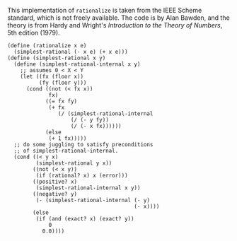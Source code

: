 This implementation of `rationalize` is taken from the IEEE Scheme standard, which is not freely available.  The code is by Alan Bawden, and the theory is from Hardy and Wright's *Introduction to the Theory of Numbers*, 5th edition (1979).

```
(define (rationalize x e)
  (simplest-rational (- x e) (+ x e)))
(define (simplest-rational x y)
  (define (simplest-rational-internal x y)
    ;; assumes 0 < X < Y
    (let ((fx (floor x))
          (fy (floor y)))
      (cond ((not (< fx x))
             fx)
            ((= fx fy)
             (+ fx
                (/ (simplest-rational-internal
                    (/ (- y fy))
                    (/ (- x fx))))))
            (else
             (+ 1 fx)))))
  ;; do some juggling to satisfy preconditions
  ;; of simplest-rational-internal.
  (cond ((< y x)
         (simplest-rational y x))
        ((not (< x y))
         (if (rational? x) x (error)))
        ((positive? x)
         (simplest-rational-internal x y))
        ((negative? y)
         (- (simplest-rational-internal (- y)
                                        (- x))))
        (else
         (if (and (exact? x) (exact? y))
             0
           0.0))))
```
